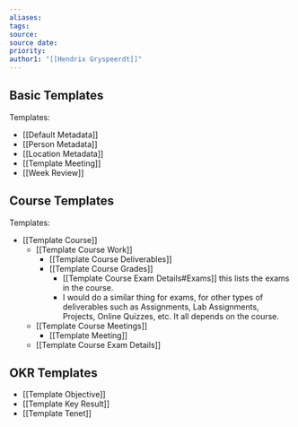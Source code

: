 ```yaml
---
aliases: 
tags: 
source: 
source date: 
priority: 
author1: "[[Hendrix Gryspeerdt]]"
---
```


## Basic Templates
Templates:
- [[Default Metadata]]
- [[Person Metadata]]
- [[Location Metadata]]
- [[Template Meeting]]
- [[Week Review]]

## Course Templates
Templates:
- [[Template Course]]
    - [[Template Course Work]]
        - [[Template Course Deliverables]]
        - [[Template Course Grades]]
            - [[Template Course Exam Details#Exams]] this lists the exams in the course.
            - I would do a similar thing for exams, for other types of deliverables such as Assignments, Lab Assignments, Projects, Online Quizzes, etc. It all depends on the course.
    - [[Template Course Meetings]]
        - [[Template Meeting]]
    - [[Template Course Exam Details]]

## OKR Templates
- [[Template Objective]]
- [[Template Key Result]]
- [[Template Tenet]]